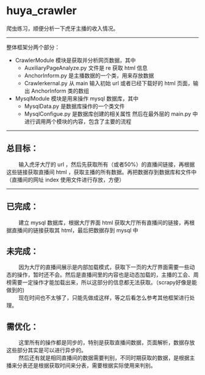 # huya_crawler

爬虫练习，顺便分析一下虎牙主播的收入情况。

---

整体框架分两个部分：  

* CrawlerModule 模块是获取并分析网页数据，其中
    + AuxiliaryPageAnalyze.py 文件是 re 获取 html 信息
    + AnchorInform.py 是主播数据的一个类，用来存放数据
    + Crawlerkernal.py 从 main 输入初始 url 或者已经下载好的 html 页面，输出 AnchorInform 类的数组
* MysqlModule 模块是用来操作 mysql 数据库，其中
    + MysqlData.py 是数据库操作的一个类文件
    + MysqlConfigue.py 是数据库创建的相关属性
然后在最外层的 main.py 中进行调用两个模块的内容，包含了主要的流程
---

## 总目标：  

&emsp;&emsp; 输入虎牙大厅的 url ，然后先获取所有（或者50%）的直播间链接，再根据这些链接获取直播间 html ，获取主播的所有数据。再把数据存到数据库和文件中（直播间的网址 index 使用文件进行存放，方便）

---

## 已完成：  

&emsp;&emsp; 建立 mysql 数据库，根据大厅界面 html 获取大厅所有直播间的链接，再根据直播间的链接获取其 html，最后把数据存到 mysql 中

## 未完成：  
&emsp;&emsp; 因为大厅的直播间展示是内部加载模式，获取下一页的大厅界面需要一些动态的操作，暂时还不会。然后是直播间里的内容也是动态加载的，主播的工会、周榜需要一定操作才能加载出来，所以这部分的信息都无法获取。（scrapy好像是能做到的)  
&emsp;&emsp; 现在时间也不太够了，只能先做成这样，等之后看怎么参考其他框架进行处理。


## 需优化：  
&emsp;&emsp; 这里所有的操作都是同步的，特别是获取直播间数据，页面解析，数据存放这些部分其实是可以进行异步的。  
&emsp;&emsp; 然后还有就是相同直播间的数据需要判别，不同时期获取的数据，是根据主播来分表还是根据获取时间来分表，需要根据实际使用来判别。
